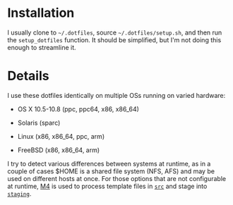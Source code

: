 # Installation

I usually clone to `~/.dotfiles`, source `~/.dotfiles/setup.sh`, and then run
the `setup_dotfiles` function. It should be simplified, but I'm not doing this
enough to streamline it.

# Details

I use these dotfiles identically on multiple OSs running on varied hardware:

* OS X 10.5-10.8 (ppc, ppc64, x86, x86_64)

* Solaris (sparc)

* Linux (x86, x86_64, ppc, arm)

* FreeBSD (x86, x86_64, arm)

I try to detect various differences between systems at runtime, as in a couple
of cases $HOME is a shared file system (NFS, AFS) and may be used on different
hosts at once. For those options that are not configurable at runtime, [M4][m4]
is used to process template files in [`src`][src] and stage into
[`staging`][staging].

[m4]: http://www.gnu.org/software/m4/
[src]: https://github.com/paxswill/dotfiles/tree/master/src
[staging]: https://github.com/paxswill/dotfiles/tree/master/staging

